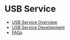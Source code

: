 # USB Service

- [USB Service Overview](usb-overview.md)
- [USB Service Development](usb-guidelines.md)
- [FAQs](faqs-usb.md)

